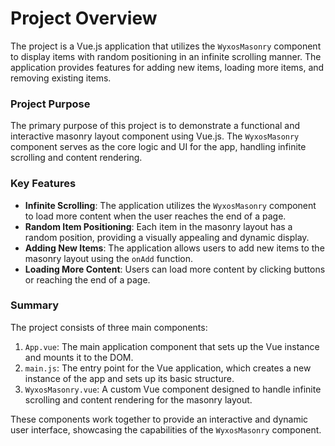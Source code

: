 **Project Overview**
=====================

The project is a Vue.js application that utilizes the `WyxosMasonry` component to display items with random positioning in an infinite scrolling manner. The application provides features for adding new items, loading more items, and removing existing items.

### Project Purpose

The primary purpose of this project is to demonstrate a functional and interactive masonry layout component using Vue.js. The `WyxosMasonry` component serves as the core logic and UI for the app, handling infinite scrolling and content rendering.

### Key Features

*   **Infinite Scrolling**: The application utilizes the `WyxosMasonry` component to load more content when the user reaches the end of a page.
*   **Random Item Positioning**: Each item in the masonry layout has a random position, providing a visually appealing and dynamic display.
*   **Adding New Items**: The application allows users to add new items to the masonry layout using the `onAdd` function.
*   **Loading More Content**: Users can load more content by clicking buttons or reaching the end of a page.

### Summary

The project consists of three main components:

1.  `App.vue`: The main application component that sets up the Vue instance and mounts it to the DOM.
2.  `main.js`: The entry point for the Vue application, which creates a new instance of the app and sets up its basic structure.
3.  `WyxosMasonry.vue`: A custom Vue component designed to handle infinite scrolling and content rendering for the masonry layout.

These components work together to provide an interactive and dynamic user interface, showcasing the capabilities of the `WyxosMasonry` component.